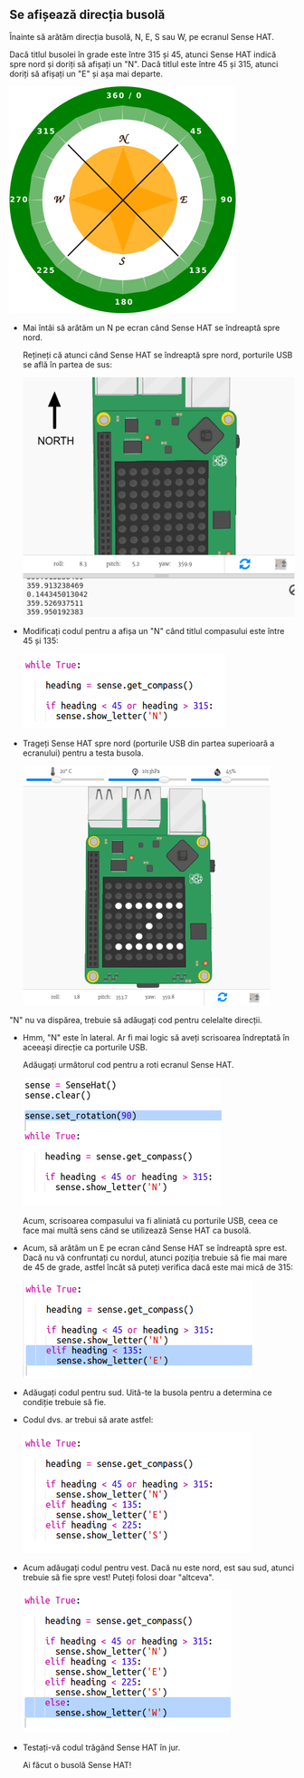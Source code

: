## Se afișează direcția busolă

Înainte să arătăm direcția busolă, N, E, S sau W, pe ecranul Sense HAT.

Dacă titlul busolei în grade este între 315 și 45, atunci Sense HAT indică spre nord și doriți să afișați un "N". Dacă titlul este între 45 și 315, atunci doriți să afișați un "E" și așa mai departe.

![captură de ecran](images/compass-quadrants.png)

+ Mai întâi să arătăm un N pe ecran când Sense HAT se îndreaptă spre nord.
    
    Rețineți că atunci când Sense HAT se îndreaptă spre nord, porturile USB se află în partea de sus:
    
    ![captură de ecran](images/compass-north.png)

+ Modificați codul pentru a afișa un "N" când titlul compasului este între 45 și 135:
    
    ![captură de ecran](images/compass-north-code.png)

+ Trageți Sense HAT spre nord (porturile USB din partea superioară a ecranului) pentru a testa busola.
    
    ![captură de ecran](images/compass-north-test.png)

"N" nu va dispărea, trebuie să adăugați cod pentru celelalte direcții.

+ Hmm, "N" este în lateral. Ar fi mai logic să aveți scrisoarea îndreptată în aceeași direcție ca porturile USB.
    
    Adăugați următorul cod pentru a roti ecranul Sense HAT.
    
    ![captură de ecran](images/compass-rotate.png)
    
    Acum, scrisoarea compasului va fi aliniată cu porturile USB, ceea ce face mai multă sens când se utilizează Sense HAT ca busolă.

+ Acum, să arătăm un E pe ecran când Sense HAT se îndreaptă spre est. Dacă nu vă confruntați cu nordul, atunci poziția trebuie să fie mai mare de 45 de grade, astfel încât să puteți verifica dacă este mai mică de 315:
    
    ![captură de ecran](images/compass-east-code.png)

+ Adăugați codul pentru sud. Uită-te la busola pentru a determina ce condiție trebuie să fie.

+ Codul dvs. ar trebui să arate astfel:
    
    ![captură de ecran](images/compass-south-code.png)

+ Acum adăugați codul pentru vest. Dacă nu este nord, est sau sud, atunci trebuie să fie spre vest! Puteți folosi doar "altceva".
    
    ![captură de ecran](images/compass-west-code.png)

+ Testați-vă codul trăgând Sense HAT în jur.
    
    Ai făcut o busolă Sense HAT!